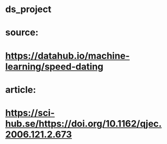 # ds_project
# source:
# https://datahub.io/machine-learning/speed-dating
# article:
# https://sci-hub.se/https://doi.org/10.1162/qjec.2006.121.2.673
